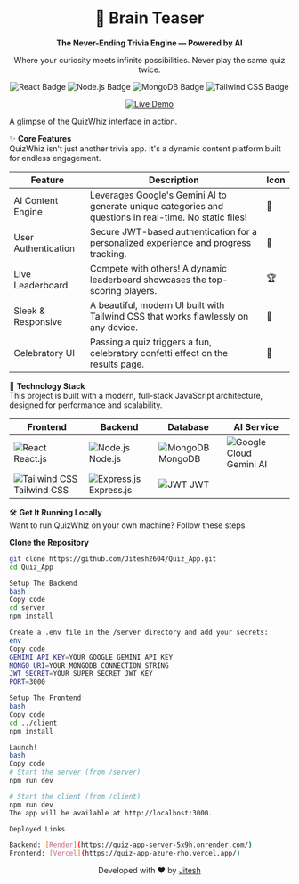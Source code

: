 <div align="center">
<h1>🧠 Brain Teaser</h1>
<p><strong>The Never-Ending Trivia Engine — Powered by AI</strong></p>
<p>Where your curiosity meets infinite possibilities. Never play the same quiz twice.</p>

<!-- Shields.io Badges -->

<p>
<img src="https://img.shields.io/badge/React-20232A?style=for-the-badge&logo=react&logoColor=61DAFB" alt="React Badge"/>
<img src="https://img.shields.io/badge/Node.js-339933?style=for-the-badge&logo=nodedotjs&logoColor=white" alt="Node.js Badge"/>
<img src="https://img.shields.io/badge/MongoDB-4EA94B?style=for-the-badge&logo=mongodb&logoColor=white" alt="MongoDB Badge"/>
<img src="https://img.shields.io/badge/Tailwind_CSS-38B2AC?style=for-the-badge&logo=tailwind-css&logoColor=white" alt="Tailwind CSS Badge"/>
</p>

<a href="https://quiz-app-azure-rho.vercel.app">
<img src="https://img.shields.io/badge/View_Live_Demo-00A6ED?style=for-the-badge&logo=Vercel&logoColor=white" alt="Live Demo"/>
</a>
</div>

A glimpse of the QuizWhiz interface in action.

✨ **Core Features**  
QuizWhiz isn't just another trivia app. It's a dynamic content platform built for endless engagement.

| Feature | Description | Icon |
|---------|-------------|------|
| AI Content Engine | Leverages Google's Gemini AI to generate unique categories and questions in real-time. No static files! | 🤖 |
| User Authentication | Secure JWT-based authentication for a personalized experience and progress tracking. | 👤 |
| Live Leaderboard | Compete with others! A dynamic leaderboard showcases the top-scoring players. | 🏆 |
| Sleek & Responsive | A beautiful, modern UI built with Tailwind CSS that works flawlessly on any device. | 📱 |
| Celebratory UI | Passing a quiz triggers a fun, celebratory confetti effect on the results page. | 🎉 |

🚀 **Technology Stack**  
This project is built with a modern, full-stack JavaScript architecture, designed for performance and scalability.

| Frontend | Backend | Database | AI Service |
|----------|---------|----------|-----------|
| ![React](https://skillicons.dev/icons?i=react) React.js | ![Node.js](https://skillicons.dev/icons?i=nodejs) Node.js | ![MongoDB](https://skillicons.dev/icons?i=mongodb) MongoDB | ![Google Cloud](https://skillicons.dev/icons?i=googlecloud) Gemini AI |
| ![Tailwind CSS](https://skillicons.dev/icons?i=tailwind) Tailwind CSS | ![Express.js](https://skillicons.dev/icons?i=express) Express.js | ![JWT](https://skillicons.dev/icons?i=jwt) JWT | |

🛠️ **Get It Running Locally**  
Want to run QuizWhiz on your own machine? Follow these steps.

**Clone the Repository**
```bash
git clone https://github.com/Jitesh2604/Quiz_App.git
cd Quiz_App

Setup The Backend
bash
Copy code
cd server
npm install

Create a .env file in the /server directory and add your secrets:
env
Copy code
GEMINI_API_KEY=YOUR_GOOGLE_GEMINI_API_KEY
MONGO_URI=YOUR_MONGODB_CONNECTION_STRING
JWT_SECRET=YOUR_SUPER_SECRET_JWT_KEY
PORT=3000

Setup The Frontend
bash
Copy code
cd ../client
npm install

Launch!
bash
Copy code
# Start the server (from /server)
npm run dev

# Start the client (from /client)
npm run dev
The app will be available at http://localhost:3000.

Deployed Links

Backend: [Render](https://quiz-app-server-5x9h.onrender.com/)
Frontend: [Vercel](https://quiz-app-azure-rho.vercel.app/)

 ```
<div align="center"> <p>Developed with ❤️ by <a href="https://github.com/Jitesh2604">Jitesh</a></p> </div>
